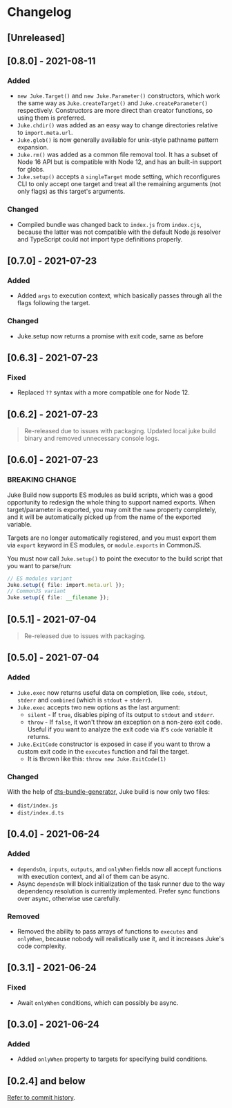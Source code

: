 # Changelog

## [Unreleased]

## [0.8.0] - 2021-08-11

### Added

- `new Juke.Target()` and `new Juke.Parameter()` constructors, which work the same way as `Juke.createTarget()` and `Juke.createParameter()` respectively. Constructors are more direct than creator functions, so using them is preferred.
- `Juke.chdir()` was added as an easy way to change directories relative to `import.meta.url`.
- `Juke.glob()` is now generally available for unix-style pathname pattern expansion.
- `Juke.rm()` was added as a common file removal tool. It has a subset of Node 16 API but is compatible with Node 12, and has an built-in support for globs.
- `Juke.setup()` accepts a `singleTarget` mode setting, which reconfigures CLI to only accept one target and treat all the remaining arguments (not only flags) as this target's arguments.

### Changed

- Compiled bundle was changed back to `index.js` from `index.cjs`, because the latter was not compatible with the default Node.js resolver and TypeScript could not import type definitions properly.

## [0.7.0] - 2021-07-23

### Added

- Added `args` to execution context, which basically passes through all the flags following the target.

### Changed

- Juke.setup now returns a promise with exit code, same as before

## [0.6.3] - 2021-07-23

### Fixed

- Replaced `??` syntax with a more compatible one for Node 12.

## [0.6.2] - 2021-07-23

> Re-released due to issues with packaging. Updated local juke build binary and removed unnecessary console logs.

## [0.6.0] - 2021-07-23

### BREAKING CHANGE

Juke Build now supports ES modules as build scripts, which was a good opportunity to redesign the whole thing to support named exports. When target/parameter is exported, you may omit the `name` property completely, and it will be automatically picked up from the name of the exported variable.

Targets are no longer automatically registered, and you must export them via `export` keyword in ES modules, or `module.exports` in CommonJS.

You must now call `Juke.setup()` to point the executor to the build script that you want to parse/run:

```ts
// ES modules variant
Juke.setup({ file: import.meta.url });
// CommonJS variant
Juke.setup({ file: __filename });
```

## [0.5.1] - 2021-07-04

> Re-released due to issues with packaging.

## [0.5.0] - 2021-07-04

### Added

- `Juke.exec` now returns useful data on completion, like `code`, `stdout`, `stderr` and `combined` (which is `stdout` + `stderr`).
- `Juke.exec` accepts two new options as the last argument:
  - `silent` - If `true`, disables piping of its output to `stdout` and `stderr`.
  - `throw` - If `false`, it won't throw an exception on a non-zero exit code. Useful if you want to analyze the exit code via it's `code` variable it returns.
- `Juke.ExitCode` constructor is exposed in case if you want to throw a custom exit code in the `executes` function and fail the target.
  - It is thrown like this: `throw new Juke.ExitCode(1)`

### Changed

With the help of [dts-bundle-generator](https://github.com/timocov/dts-bundle-generator),
Juke build is now only two files:
- `dist/index.js`
- `dist/index.d.ts`

## [0.4.0] - 2021-06-24

### Added

- `dependsOn`, `inputs`, `outputs`, and `onlyWhen` fields now all accept
functions with execution context, and all of them can be async.
- Async `dependsOn` will block initialization of the task runner due to the
way dependency resolution is currently implemented. Prefer sync functions over
async, otherwise use carefully.

### Removed

- Removed the ability to pass arrays of functions to `executes` and
`onlyWhen`, because nobody will realistically use it, and it increases
Juke's code complexity.

## [0.3.1] - 2021-06-24

### Fixed

- Await `onlyWhen` conditions, which can possibly be async.

## [0.3.0] - 2021-06-24

### Added

- Added `onlyWhen` property to targets for specifying build conditions.

## [0.2.4] and below

[Refer to commit history](https://github.com/stylemistake/juke-build/commits/master).
